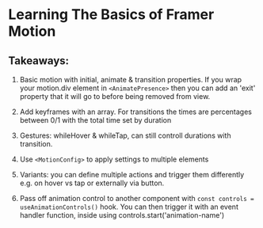 # Learning The Basics of Framer Motion

## Takeaways:

1. Basic motion with initial, animate & transition properties. If you wrap your motion.div element in `<AnimatePresence>` then you can add an 'exit' property that it will go to before being removed from view.

2. Add keyframes with an array. For transitions the times are percentages between 0/1 with the total time set by duration

3. Gestures: whileHover & whileTap, can still controll durations with transition.

4. Use `<MotionConfig>` to apply settings to multiple elements

5. Variants: you can define multiple actions and trigger them differently e.g. on hover vs tap or externally via button.

6. Pass off animation control to another component with `const controls = useAnimationControls()` hook. You can then trigger it with an event handler function, inside using controls.start('animation-name')
